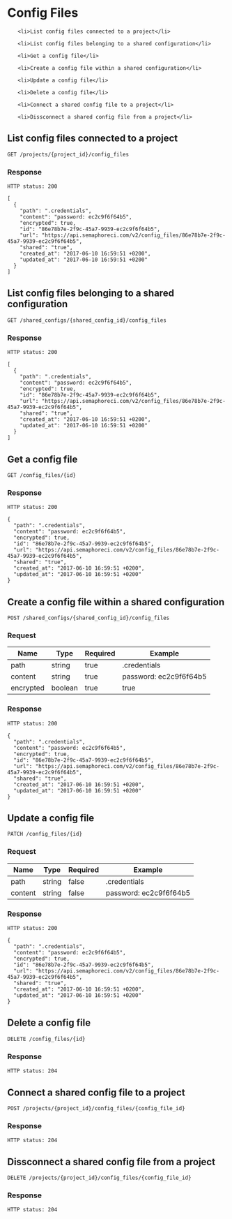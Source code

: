 # Config Files

<ol type="i">
  
    <li>List config files connected to a project</li>
  
    <li>List config files belonging to a shared configuration</li>
  
    <li>Get a config file</li>
  
    <li>Create a config file within a shared configuration</li>
  
    <li>Update a config file</li>
  
    <li>Delete a config file</li>
  
    <li>Connect a shared config file to a project</li>
  
    <li>Dissconnect a shared config file from a project</li>
  
</ol>


## List config files connected to a project

```
GET /projects/{project_id}/config_files
```



### Response


```
HTTP status: 200

[
  {
    "path": ".credentials",
    "content": "password: ec2c9f6f64b5",
    "encrypted": true,
    "id": "86e78b7e-2f9c-45a7-9939-ec2c9f6f64b5",
    "url": "https://api.semaphoreci.com/v2/config_files/86e78b7e-2f9c-45a7-9939-ec2c9f6f64b5",
    "shared": "true",
    "created_at": "2017-06-10 16:59:51 +0200",
    "updated_at": "2017-06-10 16:59:51 +0200"
  }
]
```



## List config files belonging to a shared configuration

```
GET /shared_configs/{shared_config_id}/config_files
```



### Response


```
HTTP status: 200

[
  {
    "path": ".credentials",
    "content": "password: ec2c9f6f64b5",
    "encrypted": true,
    "id": "86e78b7e-2f9c-45a7-9939-ec2c9f6f64b5",
    "url": "https://api.semaphoreci.com/v2/config_files/86e78b7e-2f9c-45a7-9939-ec2c9f6f64b5",
    "shared": "true",
    "created_at": "2017-06-10 16:59:51 +0200",
    "updated_at": "2017-06-10 16:59:51 +0200"
  }
]
```



## Get a config file

```
GET /config_files/{id}
```



### Response


```
HTTP status: 200

{
  "path": ".credentials",
  "content": "password: ec2c9f6f64b5",
  "encrypted": true,
  "id": "86e78b7e-2f9c-45a7-9939-ec2c9f6f64b5",
  "url": "https://api.semaphoreci.com/v2/config_files/86e78b7e-2f9c-45a7-9939-ec2c9f6f64b5",
  "shared": "true",
  "created_at": "2017-06-10 16:59:51 +0200",
  "updated_at": "2017-06-10 16:59:51 +0200"
}
```



## Create a config file within a shared configuration

```
POST /shared_configs/{shared_config_id}/config_files
```


### Request


| Name | Type | Required | Example |
| ---- | ---- | -------- | ------- |
| path | string | true | .credentials |
| content | string | true | password: ec2c9f6f64b5 |
| encrypted | boolean | true | true |



### Response


```
HTTP status: 200

{
  "path": ".credentials",
  "content": "password: ec2c9f6f64b5",
  "encrypted": true,
  "id": "86e78b7e-2f9c-45a7-9939-ec2c9f6f64b5",
  "url": "https://api.semaphoreci.com/v2/config_files/86e78b7e-2f9c-45a7-9939-ec2c9f6f64b5",
  "shared": "true",
  "created_at": "2017-06-10 16:59:51 +0200",
  "updated_at": "2017-06-10 16:59:51 +0200"
}
```



## Update a config file

```
PATCH /config_files/{id}
```


### Request


| Name | Type | Required | Example |
| ---- | ---- | -------- | ------- |
| path | string | false | .credentials |
| content | string | false | password: ec2c9f6f64b5 |



### Response


```
HTTP status: 200

{
  "path": ".credentials",
  "content": "password: ec2c9f6f64b5",
  "encrypted": true,
  "id": "86e78b7e-2f9c-45a7-9939-ec2c9f6f64b5",
  "url": "https://api.semaphoreci.com/v2/config_files/86e78b7e-2f9c-45a7-9939-ec2c9f6f64b5",
  "shared": "true",
  "created_at": "2017-06-10 16:59:51 +0200",
  "updated_at": "2017-06-10 16:59:51 +0200"
}
```



## Delete a config file

```
DELETE /config_files/{id}
```



### Response


```
HTTP status: 204
```



## Connect a shared config file to a project

```
POST /projects/{project_id}/config_files/{config_file_id}
```



### Response


```
HTTP status: 204
```



## Dissconnect a shared config file from a project

```
DELETE /projects/{project_id}/config_files/{config_file_id}
```



### Response


```
HTTP status: 204
```



